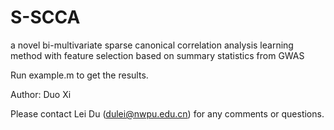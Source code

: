 # S-SCCA
a novel bi-multivariate sparse canonical correlation analysis learning method with feature selection based on summary statistics from GWAS 

Run example.m to get the results.


Author: Duo Xi

Please contact Lei Du (dulei@nwpu.edu.cn) for any comments or questions.
